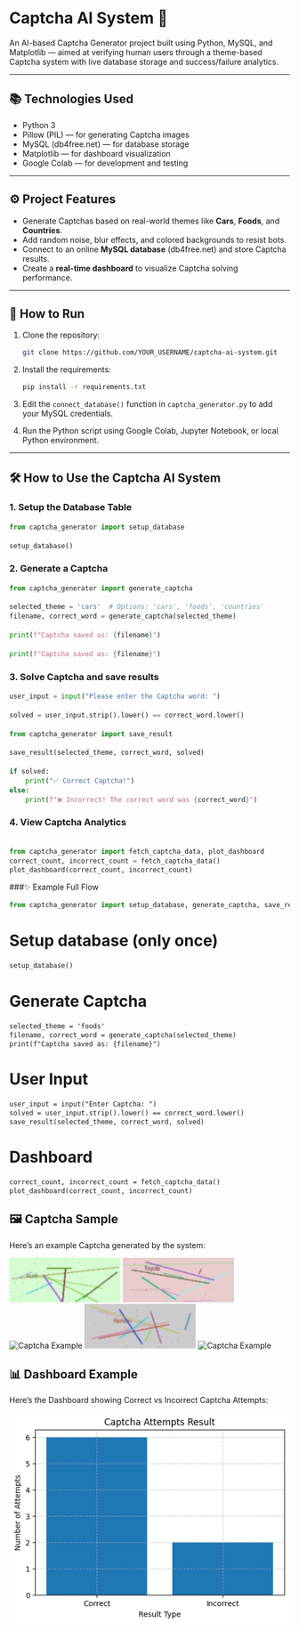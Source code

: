 # Captcha AI System 🎯

An AI-based Captcha Generator project built using Python, MySQL, and Matplotlib — aimed at verifying human users through a theme-based Captcha system with live database storage and success/failure analytics.

---

## 📚 Technologies Used

- Python 3
- Pillow (PIL) — for generating Captcha images
- MySQL (db4free.net) — for database storage
- Matplotlib — for dashboard visualization
- Google Colab — for development and testing

---

## ⚙️ Project Features

- Generate Captchas based on real-world themes like **Cars**, **Foods**, and **Countries**.
- Add random noise, blur effects, and colored backgrounds to resist bots.
- Connect to an online **MySQL database** (db4free.net) and store Captcha results.
- Create a **real-time dashboard** to visualize Captcha solving performance.

---

## 🚀 How to Run

1. Clone the repository:

    ```bash
    git clone https://github.com/YOUR_USERNAME/captcha-ai-system.git
    ```

2. Install the requirements:

    ```bash
    pip install -r requirements.txt
    ```

3. Edit the `connect_database()` function in `captcha_generator.py` to add your MySQL credentials.

4. Run the Python script using Google Colab, Jupyter Notebook, or local Python environment.

---

## 🛠️ How to Use the Captcha AI System

### 1. Setup the Database Table

```python
from captcha_generator import setup_database

setup_database()
 ```
### 2. Generate a Captcha

```python
from captcha_generator import generate_captcha

selected_theme = 'cars'  # Options: 'cars', 'foods', 'countries'
filename, correct_word = generate_captcha(selected_theme)

print(f"Captcha saved as: {filename}")

print(f"Captcha saved as: {filename}")

 ```
### 3. Solve Captcha and save results
```python
user_input = input("Please enter the Captcha word: ")

solved = user_input.strip().lower() == correct_word.lower()

from captcha_generator import save_result

save_result(selected_theme, correct_word, solved)

if solved:
    print("✅ Correct Captcha!")
else:
    print(f"❌ Incorrect! The correct word was {correct_word}")
 ```
### 4. View Captcha Analytics 
```python

from captcha_generator import fetch_captcha_data, plot_dashboard
correct_count, incorrect_count = fetch_captcha_data()
plot_dashboard(correct_count, incorrect_count)
 ```
###✨ Example Full Flow
```python
from captcha_generator import setup_database, generate_captcha, save_result, fetch_captcha_data, plot_dashboard
 ```
# Setup database (only once)
```python
setup_database()
 ```
# Generate Captcha
 ```
selected_theme = 'foods'
filename, correct_word = generate_captcha(selected_theme)
print(f"Captcha saved as: {filename}")
 ```
# User Input
 ```
user_input = input("Enter Captcha: ")
solved = user_input.strip().lower() == correct_word.lower()
save_result(selected_theme, correct_word, solved)
 ```
# Dashboard
 ```
correct_count, incorrect_count = fetch_captcha_data()
plot_dashboard(correct_count, incorrect_count)

 ```

## 🖼️ Captcha Sample

Here’s an example Captcha generated by the system:

![Captcha Example](cars_Audi_7232.png)
![Captcha Example](cars_Toyota_5552.png)
![Captcha Example](ccountries_Canada_5705.png)
![Captcha Example](foods_Ramen_3442.png)
![Captcha Example](cfoods_Taco_2795.png)

## 📊 Dashboard Example

Here’s the Dashboard showing Correct vs Incorrect Captcha Attempts:

![Dashboard](Dashboard_result.png)
